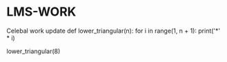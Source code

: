 # LMS-WORK
Celebal work update
def lower_triangular(n):
    for i in range(1, n + 1):
        print('*' * i)

lower_triangular(8)
